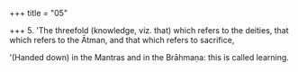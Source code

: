 +++
title = "05"

+++
5. 'The threefold (knowledge, viz. that) which refers to the deities, that which refers to the Ātman, and that which refers to sacrifice,

'(Handed down) in the Mantras and in the Brāhmaṇa: this is called learning.
